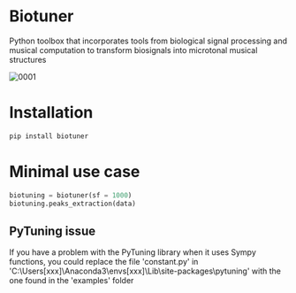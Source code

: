 
# Biotuner
Python toolbox that incorporates tools from biological signal processing and musical computation to transform biosignals into microtonal musical structures

![0001](https://user-images.githubusercontent.com/49297774/118917915-e7334400-b8ff-11eb-9bfd-e647c4500b33.jpg)

# Installation

```python
pip install biotuner
```

# Minimal use case

```python
biotuning = biotuner(sf = 1000)
biotuning.peaks_extraction(data)
```

## PyTuning issue

If you have a problem with the PyTuning library when it uses Sympy functions, you could replace the file 'constant.py' in 
'C:\Users\[xxx]\Anaconda3\envs\[xxx]\Lib\site-packages\pytuning' with the one found in the 'examples' folder
